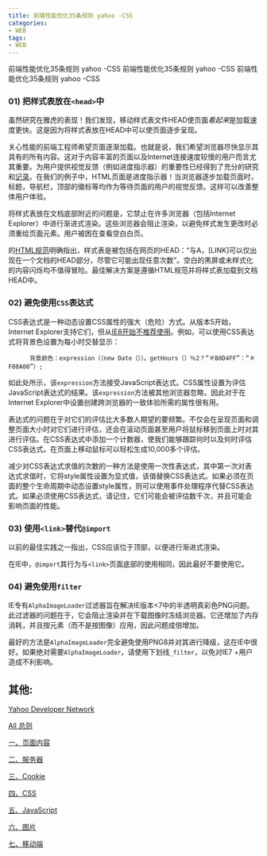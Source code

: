 ```yaml
---
title: 前端性能优化35条规则 yahoo -CSS
categories: 
- WEB
tags:
- WEB
---
```

前端性能优化35条规则 yahoo -CSS
前端性能优化35条规则 yahoo -CSS
前端性能优化35条规则 yahoo -CSS

### 01) 把样式表放在`<head>`中

虽然研究在雅虎的表现！我们发现，移动样式表文件HEAD使页面*看起来*是加载速度更快。这是因为将样式表放在HEAD中可以使页面逐步呈现。

关心性能的前端工程师希望页面逐渐加载。也就是说，我们希望浏览器尽快显示其具有的所有内容。这对于内容丰富的页面以及Internet连接速度较慢的用户而言尤其重要。为用户提供视觉反馈（例如进度指示器）的重要性已经得到了充分的研究和[记录](http://www.useit.com/papers/responsetime.html)。在我们的例子中，HTML页面是进度指示器！当浏览器逐步加载页面时，标题，导航栏，顶部的徽标等均作为等待页面的用户的视觉反馈。这样可以改善整体用户体验。

将样式表放在文档底部附近的问题是，它禁止在许多浏览器（包括Internet Explorer）中进行渐进式渲染。这些浏览器会阻止渲染，以避免样式发生更改时必须重绘页面元素。用户被困在查看空白白页。

的[HTML规范](http://www.w3.org/TR/html4/struct/links.html#h-12.3)明确指出，样式表是被包括在网页的HEAD：“与A，[LINK]可以仅出现在一个文档的HEAD部分，尽管它可能出现任意次数”。空白的黑屏或未样式化的内容闪烁均不值得冒险。最佳解决方案是遵循HTML规范并将样式表加载到文档HEAD中。

### 02) 避免使用`CSS`表达式

CSS表达式是一种动态设置CSS属性的强大（危险）方式。从版本5开始，Internet Explorer支持它们，但从[IE8开始不推荐使用](http://msdn.microsoft.com/en-us/library/ms537634%28VS.85%29.aspx)。例如，可以使用CSS表达式将背景色设置为每小时交替显示：

```
      背景颜色：expression（（new Date（））。getHours（）％2？“＃B8D4FF”：“＃F08A00”）;
```

如此处所示，该`expression`方法接受JavaScript表达式。CSS属性设置为评估JavaScript表达式的结果。该`expression`方法被其他浏览器忽略，因此对于在Internet Explorer中设置创建跨浏览器的一致体验所需的属性很有用。

表达式的问题在于对它们的评估比大多数人期望的要频繁。不仅会在呈现页面和调整页面大小时对它们进行评估，还会在滚动页面甚至用户将鼠标移到页面上时对其进行评估。在CSS表达式中添加一个计数器，使我们能够跟踪何时以及何时评估CSS表达式。在页面上移动鼠标可以轻松生成10,000多个评估。

减少对CSS表达式求值的次数的一种方法是使用一次性表达式，其中第一次对表达式求值时，它将style属性设置为显式值，该值替换CSS表达式。如果必须在页面的整个生命周期中动态设置style属性，则可以使用事件处理程序代替CSS表达式。如果必须使用CSS表达式，请记住，它们可能会被评估数千次，并且可能会影响页面的性能。

### 03) 使用`<link>`替代`@import`

以前的最佳实践之一指出，CSS应该位于顶部，以便进行渐进式渲染。

在IE中，`@import`其行为与`<link>`页面底部的使用相同，因此最好不要使用它。

### 04) 避免使用`filter`

IE专有`AlphaImageLoader`过滤器旨在解决IE版本<7中的半透明真彩色PNG问题。此过滤器的问题在于，它会阻止渲染并在下载图像时冻结浏览器。它还增加了内存消耗，并且按元素（而不是按图像）应用，因此问题成倍增加。

最好的方法是`AlphaImageLoader`完全避免使用PNG8并对其进行降级，这在IE中很好。如果绝对需要`AlphaImageLoader`，请使用下划线`_filter`，以免对IE7 +用户造成不利影响。



## 其他:

[Yahoo Developer Network](https://developer.yahoo.com/performance/rules.html?guccounter=1)

[All 总则](../z_前端性能优化35条规则_yahoo/ "All")

[一、页面内容](../z_前端性能优化35条规则_yahoo_01/ "页面内容")

[二、服务器](../z_前端性能优化35条规则_yahoo_02/ "服务器")

[三、Cookie](../z_前端性能优化35条规则_yahoo_03/ "Cookie")

[四、CSS](../z_前端性能优化35条规则_yahoo_04/ "CSS")

[五、JavaScript](../z_前端性能优化35条规则_yahoo_05/ "JavaScript")

[六、图片](../z_前端性能优化35条规则_yahoo_06/ "图片")

[七、移动端](../z_前端性能优化35条规则_yahoo_07/ "移动端")





























